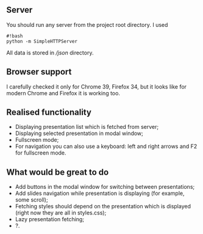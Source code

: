 ## Server ##
You should run any server from the project root directory. I used

```
#!bash
python -m SimpleHTTPServer
```

All data is stored in */json* directory.

## Browser support ##
I carefully checked it only for Chrome 39, Firefox 34, but it looks like for modern Chrome and Firefox it is working too.

## Realised functionality ##

* Displaying presentation list which is fetched from server;
* Displaying selected presentation in modal window;
* Fullscreen mode;
* For navigation you can also use a keyboard: left and right arrows and F2 for fullscreen mode. 

## What would be great to do ##
* Add buttons in the modal window for switching between presentations; 
* Add slides navigation while presentation is displaying (for example, some scroll);
* Fetching styles should depend on the presentation which is displayed (right now they are all in styles.css);
* Lazy presentation fetching;
* ?.